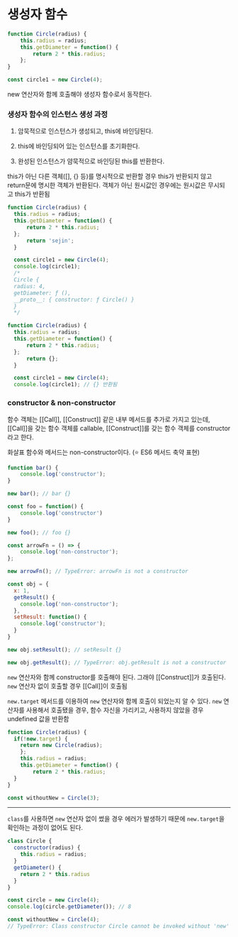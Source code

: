 # 생성자 함수

```javascript
function Circle(radius) {
    this.radius = radius;
    this.getDiameter = function() {
        return 2 * this.radius;
    };
}

const circle1 = new Circle(4);
```
new 연산자와 함께 호출해야 생성자 함수로서 동작한다.


### 생성자 함수의 인스턴스 생성 과정

1. 암묵적으로 인스턴스가 생성되고, this에 바인딩된다.

2. this에 바인딩되어 있는 인스턴스를 초기화한다.

3. 완성된 인스턴스가 얌묵적으로 바인딩된 this를 반환한다.

this가 아닌 다른 객체([], {} 등)를 명시적으로 반환할 경우 this가 반환되지 않고 return문에 명시한 객체가 반환된다. 객체가 아닌 원시값인 경우에는 원시값은 무시되고 this가 반환됨

  ```javascript
  function Circle(radius) {
    this.radius = radius;
    this.getDiameter = function() {
        return 2 * this.radius;
    };
        return 'sejin';
    }

    const circle1 = new Circle(4);
    console.log(circle1);
    /*
    Circle {
    radius: 4,
    getDiameter: ƒ (),
    __proto__: { constructor: ƒ Circle() }
    }
    */
  ```
  ```javascript
  function Circle(radius) {
    this.radius = radius;
    this.getDiameter = function() {
        return 2 * this.radius;
    };
        return {};
    }

    const circle1 = new Circle(4);
    console.log(circle1); // {} 반환됨
  ```


### constructor & non-constructor

함수 객체는 [[Call]], [[Construct]] 같은 내부 메서드를 추가로 가지고 있는데, [[Call]]을 갖는 함수 객체를 callable, [[Construct]]를 갖는 함수 객체를 constructor라고 한다.

화살표 함수와 메서드는 non-constructor이다.
(⭐️ ES6 메서드 축약 표현)

```javascript
function bar() {
    console.log('constructor');
}

new bar(); // bar {}

const foo = function() {
    console.log('constructor')
}

new foo(); // foo {}

const arrowFn = () => {
    console.log('non-constructor');
};

new arrowFn(); // TypeError: arrowFn is not a constructor

const obj = {
  x: 1,
  getResult() {
    console.log('non-constructor');
  },
  setResult: function() {
    console.log('constructor');
  }
}

new obj.setResult(); // setResult {}

new obj.getResult(); // TypeError: obj.getResult is not a constructor
```

`new` 연산자와 함께 constructor를 호출해야 된다. 그래야 [[Construct]]가 호출된다. `new` 연산자 없이 호출할 경우 [[Call]]이 호출됨

`new.target` 메서드를 이용하여 `new` 연산자와 함께 호출이 되었는지 알 수 있다. `new` 연산자를 사용해서 호출됐을 경우, 함수 자신을 가리키고, 사용하지 않았을 경우 undefined 값을 반환함

```javascript
function Circle(radius) {
  if(!new.target) {
    return new Circle(radius);
    };
    this.radius = radius;
    this.getDiameter = function() {
        return 2 * this.radius;
  }
}

const withoutNew = Circle(3);
```
---

`class`를 사용하면 `new` 연산자 없이 썼을 경우 에러가 발생하기 때문에 `new.target`을 확인하는 과정이 없어도 된다.
```javascript
class Circle {
  constructor(radius) {
    this.radius = radius;  
  }
  getDiameter() {
    return 2 * this.radius
  }
}

const circle = new Circle(4);
console.log(circle.getDiameter()); // 8

const withoutNew = Circle(4);
// TypeError: Class constructor Circle cannot be invoked without 'new'
```